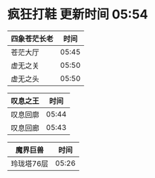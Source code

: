 # 疯狂打鞋 更新时间 05:54

| 四象苍茫长老   | 时间    |
|--------|-------|
| 苍茫大厅 | 05:45 |
| 虚无之关 | 05:50 |
| 虚无之头 | 05:50 |

| 叹息之王   | 时间    |
|--------|-------|
| 叹息回廓 | 05:44 |
| 叹息回廊 | 05:43 |

| 魔界巨兽   | 时间    |
|--------|-------|
| 玲珑塔76层 | 05:26 |